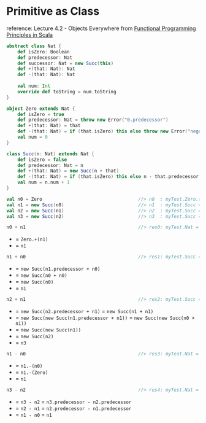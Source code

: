 # Primitive as Class

reference: Lecture 4.2 - Objects Everywhere from [Functional Programming Principles in Scala](https://class.coursera.org/progfun-005/)

```scala
abstract class Nat {
	def isZero: Boolean
	def predecessor: Nat
	def successor: Nat = new Succ(this)
	def +(that: Nat): Nat
	def -(that: Nat): Nat
	
	val num: Int
	override def toString = num.toString
}

object Zero extends Nat {
	def isZero = true
	def predecessor: Nat = throw new Error("0.predecessor")
	def +(that: Nat) = that
	def -(that: Nat) = if (that.isZero) this else throw new Error("negative")
	val num = 0
}

class Succ(n: Nat) extends Nat {
	def isZero = false
	def predecessor: Nat = n
	def +(that: Nat) = new Succ(n + that)
	def -(that: Nat) = if (that.isZero) this else n - that.predecessor
	val num = n.num + 1
}
```

```scala
val n0 = Zero                                   //> n0  : myTest.Zero.type = 0
val n1 = new Succ(n0)                           //> n1  : myTest.Succ = 1
val n2 = new Succ(n1)                           //> n2  : myTest.Succ = 2
val n3 = new Succ(n2)                           //> n3  : myTest.Succ = 3
```

```scala
n0 + n1                                         //> res0: myTest.Nat = 1
```
- = `Zero.+(n1)`
- = `n1`

```scala
n1 + n0                                         //> res1: myTest.Succ = 1
```
- = `new Succ(n1.predecessor + n0)`
- = `new Succ(n0 + n0)`
- = `new Succ(n0)`
- = `n1`

```scala
n2 + n1                                         //> res2: myTest.Succ = 3
```
- = `new Succ(n2.predecessor + n1)` = `new Succ(n1 + n1)`
- = `new Succ(new Succ(n1.predecessor + n1))` = `new Succ(new Succ(n0 + n1))`
- = `new Succ(new Succ(n1))`
- = `new Succ(n2)`
- = `n3`

```scala
n1 - n0                                         //> res3: myTest.Nat = 1
```
- = `n1.-(n0)`
- = `n1.-(Zero)`
- = `n1`

```scala
n3 - n2                                         //> res4: myTest.Nat = 1
```
- = `n3 - n2` = `n3.predecessor - n2.predecessor`
- = `n2 - n1` = `n2.predecessor - n1.predecessor`
- = `n1 - n0` = `n1`

